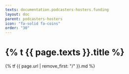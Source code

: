 ```yaml
---
texts: documentation.podcasters-hosters.funding
layout: doc
parent: podcasters-hosters
icon: "fa-solid fa-coins"
order: "30"
---
```


# {% t {{ page.texts }}.title %}

{% tf {{ page.url | remove_first: "/" }}.md %}

